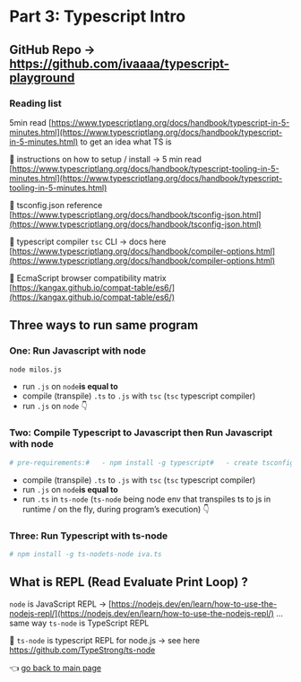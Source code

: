 # Part 3: Typescript Intro

## GitHub Repo → https://github.com/ivaaaa/typescript-playground

### Reading list

5min read [https://www.typescriptlang.org/docs/handbook/typescript-in-5-minutes.html](https://www.typescriptlang.org/docs/handbook/typescript-in-5-minutes.html) to get an idea what TS is

📌 instructions on how to setup / install → 5 min read [https://www.typescriptlang.org/docs/handbook/typescript-tooling-in-5-minutes.html](https://www.typescriptlang.org/docs/handbook/typescript-tooling-in-5-minutes.html)

📌 tsconfig.json reference [https://www.typescriptlang.org/docs/handbook/tsconfig-json.html](https://www.typescriptlang.org/docs/handbook/tsconfig-json.html)

📌 typescript compiler `tsc` CLI → docs here [https://www.typescriptlang.org/docs/handbook/compiler-options.html](https://www.typescriptlang.org/docs/handbook/compiler-options.html)

📌 EcmaScript browser compatibility matrix [https://kangax.github.io/compat-table/es6/](https://kangax.github.io/compat-table/es6/)

## Three ways to run same program

### One: Run Javascript with node

```bash
node milos.js
```

- run `.js` on `node`**is equal to**
- compile (transpile) `.ts` to `.js` with `tsc` (`tsc` typescript compiler)
- run `.js` on `node`
:point_down:

### Two: Compile Typescript to Javascript then Run Javascript with node

```bash
# pre-requirements:#   - npm install -g typescript#   - create tsconfig.json filetsc iva.tsnode iva.js
```

- compile (transpile) `.ts` to `.js` with `tsc` (`tsc` typescript compiler)
- run `.js` on `node`**is equal to**
- run `.ts` in `ts-node` (`ts-node` being node env that transpiles ts to js in runtime / on the fly, during program’s execution) :point_down:

### Three: Run Typescript with ts-node

```bash
# npm install -g ts-nodets-node iva.ts
```

## What is REPL (Read Evaluate Print Loop) ?

`node` is JavaScript REPL → [https://nodejs.dev/en/learn/how-to-use-the-nodejs-repl/](https://nodejs.dev/en/learn/how-to-use-the-nodejs-repl/)
… same way `ts-node` is TypeScript REPL

📌 `ts-node` is typescript REPL for node.js → see here https://github.com/TypeStrong/ts-node

:point_left: [go back to main page](../README.md)